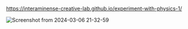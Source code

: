 https://interaminense-creative-lab.github.io/experiment-with-physics-1/

![Screenshot from 2024-03-06 21-32-59](https://github.com/interaminense-creative-lab/experiment-with-physics-1/assets/12699849/48a0ef92-a4a0-43b9-b7c2-8fc6355ab355)
